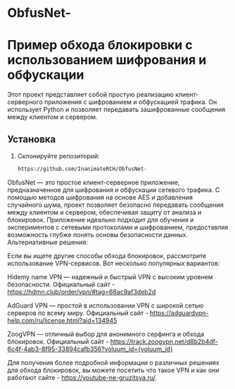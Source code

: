 # ObfusNet- 

# Пример обхода блокировки с использованием шифрования и обфускации
Этот проект представляет собой простую реализацию клиент-серверного приложения с шифрованием и обфускацией трафика. Он использует Python и позволяет передавать зашифрованные сообщения между клиентом и сервером.
## Установка
1. Склонируйте репозиторий:
   ```bash
   https://github.com/InanimateRCH/ObfusNet-

ObfusNet — это простое клиент-серверное приложение, предназначенное для шифрования и обфускации сетевого трафика. С помощью методов шифрования на основе AES и добавления случайного шума, проект позволяет безопасно передавать сообщения между клиентом и сервером, обеспечивая защиту от анализа и блокировок. Приложение идеально подходит для обучения и экспериментов с сетевыми протоколами и шифрованием, предоставляя возможность глубже понять основы безопасности данных.
Альтернативные решения:

Если вы ищете другие способы обхода блокировок, рассмотрите использование VPN-сервисов. Вот несколько популярных вариантов:

   Hidemy name VPN — надежный и быстрый VPN с высоким уровнем безопасности.
   Официальный сайт - https://hdmn.club/order/vpn/#tag=66ac9af3deb2d
   
   AdGuard VPN — простой в использовании VPN с широкой сетью серверов по всему миру.
   Официальный сайт - https://adguardvpn-help.com/ru/license.html?aid=134945
   
   ZoogVPN — отличный выбор для анонимного серфинга и обхода блокировок. 
   Официальный сайт - https://track.zoogvpn.net/d8b2b4df-6c4f-4ab3-8f95-33894cafb356?voluum_id={voluum_id} 

Для получения более подробной информации о различных решениях для обхода блокировок, вы можете посетить что такое VPN и как они работают сайте - https://youtube-ne-gruzitsya.ru/.
